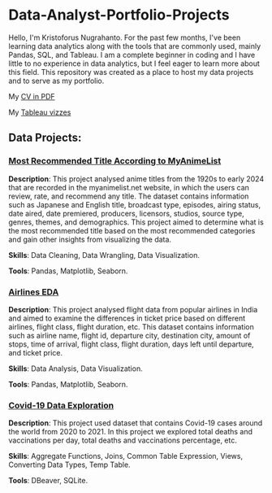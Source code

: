 # Data-Analyst-Portfolio-Projects

Hello, I'm Kristoforus Nugrahanto. For the past few months, I've been learning data analytics along with the tools that are commonly used, mainly Pandas, SQL, and Tableau.
I am a complete beginner in coding and I have little to no experience in data analytics, but I feel eager to learn more about this field. 
This repository was created as a place to host my data projects and to serve as my portfolio.

My [CV in PDF](https://github.com/hatarakris/Data-Projects/blob/main/Resume_Kristoforus%20Nugrahanto.pdf)

My [Tableau vizzes](https://public.tableau.com/app/profile/kristoforus.nugrahanto/vizzes)

## Data Projects:
### [Most Recommended Title According to MyAnimeList](https://github.com/hatarakris/Data-Projects/blob/main/anime_EDA.ipynb)
**Description**: This project analysed anime titles from the 1920s to early 2024 that are recorded in the myanimelist.net website, in which the users can
review, rate, and recommend any title. The dataset contains information such as Japanese and English title, broadcast type, episodes, airing status, date aired, date premiered,
producers, licensors, studios, source type, genres, themes, and demographics. This project aimed to determine what is the most recommended title based on the most recommended 
categories and gain other insights from visualizing the data.

**Skills**: Data Cleaning, Data Wrangling, Data Visualization.

**Tools**: Pandas, Matplotlib, Seaborn.

### [Airlines EDA](https://github.com/hatarakris/Data-Projects/blob/main/airlines.ipynb)
**Description**: This project analysed flight data from popular airlines in India and aimed to examine the differences in ticket price based on
different airlines, flight class, flight duration, etc. This dataset contains information such as airline name, flight id, departure city, destination city,
amount of stops, time of arrival, flight class, flight duration, days left until departure, and ticket price.

**Skills**: Data Analysis, Data Visualization.

**Tools**: Pandas, Matplotlib, Seaborn.

### [Covid-19 Data Exploration](https://github.com/hatarakris/Data-Projects/blob/main/covid-data-exploration.sql)
**Description**: This project used dataset that contains Covid-19 cases around the world from 2020 to 2021. In this project we
explored total deaths and vaccinations per day, total deaths and vaccinations percentage, etc.

**Skills**: Aggregate Functions, Joins, Common Table Expression, Views, Converting Data Types, Temp Table.

**Tools**: DBeaver, SQLite.
